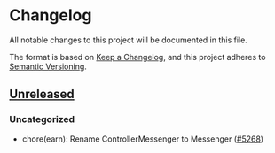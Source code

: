 # Changelog

All notable changes to this project will be documented in this file.

The format is based on [Keep a Changelog](https://keepachangelog.com/en/1.0.0/),
and this project adheres to [Semantic Versioning](https://semver.org/spec/v2.0.0.html).

## [Unreleased]

### Uncategorized

- chore(earn): Rename ControllerMessenger to Messenger ([#5268](https://github.com/MetaMask/core/pull/5268))

[Unreleased]: https://github.com/MetaMask/core/
